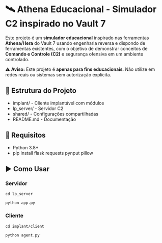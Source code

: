 # 🛰️ Athena Educacional - Simulador C2 inspirado no Vault 7

Este projeto é um **simulador educacional** inspirado nas ferramentas **Athena/Hera** do Vault 7 usando engenharia reversa e dispondo de ferramentas existentes, com o objetivo de demonstrar conceitos de **Comando e Controle (C2)** e segurança ofensiva em um ambiente controlado.

⚠️ **Aviso:** Este projeto é **apenas para fins educacionais**. Não utilize em redes reais ou sistemas sem autorização explícita.

## 📂 Estrutura do Projeto

- implant/ - Cliente implantável com módulos
- lp_server/ - Servidor C2
- shared/ - Configurações compartilhadas
- README.md - Documentação

## 🚀 Requisitos

- Python 3.8+
- pip install flask requests pynput pillow

## ▶️ Como Usar

### Servidor
```
cd lp_server
```
```
python app.py
```
### Cliente
```
cd implant/client
```
```
python agent.py
```
